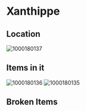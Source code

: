 # Xanthippe

## Location 
![1000180137](f775be168cfcd35eee0811ffc4b89c2a_MD5.webp)


## Items in it
![1000180136](958240303783478190a7df86c33e577d_MD5.webp)
![1000180135](fe5128171d8e60f5ddab09b50242d025_MD5.webp)


## Broken Items

